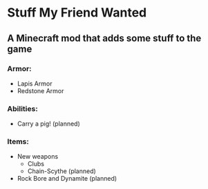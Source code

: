 # Stuff My Friend Wanted
## A Minecraft mod that adds some stuff to the game

### Armor:
- Lapis Armor
- Redstone Armor

### Abilities:
- Carry a pig! (planned)

### Items:
- New weapons
    - Clubs
    - Chain-Scythe (planned)
- Rock Bore and Dynamite (planned)
